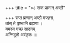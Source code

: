 +++
title = "०८ सप्त प्राणान् अष्टौ"

+++
सप्त प्राणान् अष्टौ मज्ज्ञस्  
तांस् ते वृश्चामि ब्रह्मणा ।  
यमस्य गच्छ सादनम्  
अग्निदूतो अरंकृतः ॥